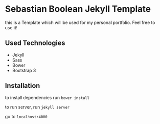 # Sebastian Boolean Jekyll Template

this is a Template which will be used for my personal portfolio. Feel free to use it!

## Used Technologies

- Jekyll
- Sass
- Bower
- Bootstrap 3

## Installation

to install dependencies run `bower install`

to run server, run `jekyll server`

go to `localhost:4000` 
